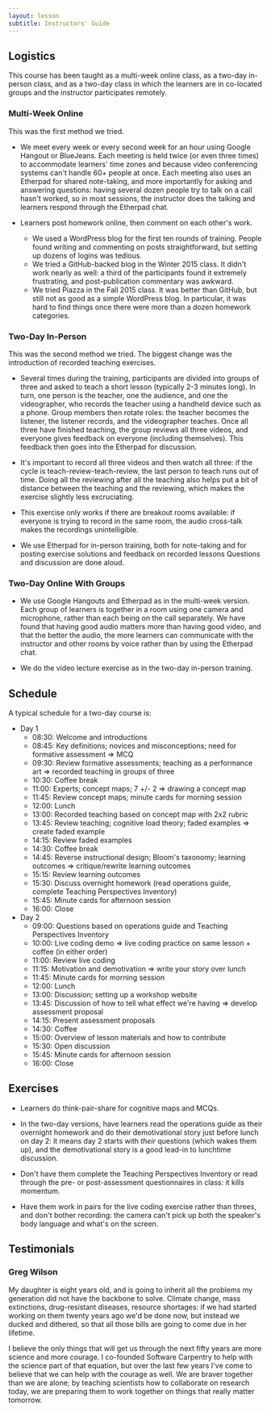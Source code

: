 ```yaml
---
layout: lesson
subtitle: Instructors' Guide
---
```

## Logistics

This course has been taught as a multi-week online class,
as a two-day in-person class,
and as a two-day class in which the learners are in co-located groups
and the instructor participates remotely.

### Multi-Week Online

This was the first method we tried.

*   We meet every week or every second week for an hour using Google Hangout or BlueJeans.
    Each meeting is held twice (or even three times) to accommodate learners' time zones
    and because video conferencing systems can't handle 60+ people at once.
    Each meeting also uses an Etherpad for shared note-taking,
    and more importantly for asking and answering questions:
    having several dozen people try to talk on a call hasn't worked,
    so in most sessions,
    the instructor does the talking
    and learners respond through the Etherpad chat.

*   Learners post homework online, then comment on each other's work.
    *   We used a WordPress blog for the first ten rounds of training.
        People found writing and commenting on posts straightforward,
	but setting up dozens of logins was tedious.
    *   We tried a GitHub-backed blog in the Winter 2015 class.
        It didn't work nearly as well:
	a third of the participants found it extremely frustrating,
	and post-publication commentary was awkward.
    *   We tried Piazza in the Fall 2015 class.
        It was better than GitHub,
	but still not as good as a simple WordPress blog.
	In particular,
	it was hard to find things once there were more than a dozen homework categories.

### Two-Day In-Person

This was the second method we tried.
The biggest change was the introduction of recorded teaching exercises.

*   Several times during the training,
    participants are divided into groups of three
    and asked to teach a short lesson (typically 2-3 minutes long).
    In turn,
    one person is the teacher, one the audience, and one the videographer,
    who records the teacher using a handheld device such as a phone.
    Group members then rotate roles:
    the teacher becomes the listener, the listener records, and the videographer teaches.
    Once all three have finished teaching,
    the group reviews all three videos,
    and everyone gives feedback on everyone (including themselves).
    This feedback then goes into the Etherpad for discussion.

*   It's important to record all three videos and then watch all three:
    if the cycle is teach-review-teach-review,
    the last person to teach runs out of time.
    Doing all the reviewing after all the teaching
    also helps put a bit of distance between the teaching and the reviewing,
    which makes the exercise slightly less excruciating.

*   This exercise only works if there are breakout rooms available:
    if everyone is trying to record in the same room,
    the audio cross-talk makes the recordings unintelligible.

*   We use Etherpad for in-person training,
    both for note-taking and for posting exercise solutions and feedback on recorded lessons
    Questions and discussion are done aloud.

### Two-Day Online With Groups

*   We use Google Hangouts and Etherpad as in the multi-week version.
    Each group of learners is together in a room using one camera and microphone,
    rather than each being on the call separately.
    We have found that having good audio matters more than having good video,
    and that the better the audio,
    the more learners can communicate with the instructor and other rooms by voice
    rather than by using the Etherpad chat.

*   We do the video lecture exercise as in the two-day in-person training.

## Schedule

A typical schedule for a two-day course is:

*   Day 1
    *   08:30: Welcome and introductions
    *   08:45: Key definitions; novices and misconceptions; need for formative assessment => MCQ
    *   09:30: Review formative assessments; teaching as a performance art => recorded teaching in groups of three
    *   10:30: Coffee break
    *   11:00: Experts; concept maps; 7 +/- 2 => drawing a concept map
    *   11:45: Review concept maps; minute cards for morning session
    *   12:00: Lunch
    *   13:00: Recorded teaching based on concept map with 2x2 rubric
    *   13:45: Review teaching; cognitive load theory; faded examples => create faded example
    *   14:15: Review faded examples
    *   14:30: Coffee break
    *   14:45: Reverse instructional design; Bloom's taxonomy; learning outcomes => critique/rewrite learning outcomes
    *   15:15: Review learning outcomes
    *   15:30: Discuss overnight homework (read operations guide, complete Teaching Perspectives Inventory)
    *   15:45: Minute cards for afternoon session
    *   16:00: Close
*   Day 2
    *   09:00: Questions based on operations guide and Teaching Perspectives Inventory
    *   10:00: Live coding demo => live coding practice on same lesson + coffee (in either order)
    *   11:00: Review live coding
    *   11:15: Motivation and demotivation => write your story over lunch
    *   11:45: Minute cards for morning session
    *   12:00: Lunch
    *   13:00: Discussion; setting up a workshop website
    *   13:45: Discussion of how to tell what effect we're having => develop assessment proposal
    *   14:15: Present assessment proposals
    *   14:30: Coffee
    *   15:00: Overview of lesson materials and how to contribute
    *   15:30: Open discussion
    *   15:45: Minute cards for afternoon session
    *   16:00: Close

## Exercises

*   Learners do think-pair-share for cognitive maps and MCQs.

*   In the two-day versions,
    have learners read the operations guide as their overnight homework
    and do their demotivational story just before lunch on day 2:
    it means day 2 starts with *their* questions (which wakes them up),
    and the demotivational story is a good lead-in to lunchtime discussion.

*   Don't have them complete the Teaching Perspectives Inventory
    or read through the pre- or post-assessment questionnaires in class:
    it kills momentum.

*   Have them work in pairs for the live coding exercise rather than threes,
    and don't bother recording:
    the camera can't pick up both the speaker's body language and what's on the screen.

## Testimonials

<a name="testimonials"></a>

### Greg Wilson

My daughter is eight years old,
and is going to inherit all the problems my generation did not have the backbone to solve.
Climate change,
mass extinctions,
drug-resistant diseases,
resource shortages:
if we had started working on them twenty years ago we'd be done now,
but instead we ducked and dithered,
so that all those bills are going to come due in her lifetime.

I believe the only things that will get us through the next fifty years are more science and more courage.
I co-founded Software Carpentry to help with the science part of that equation,
but over the last few years I've come to believe that we can help with the courage as well.
We are braver together than we are alone;
by teaching scientists how to collaborate on research today,
we are preparing them to work together on things that really matter tomorrow.

[canada-famous-5]: http://www.canuck.com/famous5/html/history.html
[orwell-why-i-write]: http://www.resort.com/~prime8/Orwell/whywrite.html
